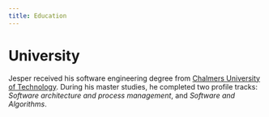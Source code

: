 ```yaml
---
title: Education
---
```

# University
Jesper received his software engineering degree from [Chalmers University of Technology](https://www.chalmers.se/en/Pages/default.aspx). During his master studies, he completed two profile tracks: *Software architecture and process management*, and *Software and Algorithms*.
